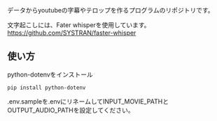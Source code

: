 データからyoutubeの字幕やテロップを作るプログラムのリポジトリです。

文字起こしには、Fater whisperを使用しています。
https://github.com/SYSTRAN/faster-whisper

## 使い方
python-dotenvをインストール
```
pip install python-dotenv
```

.env.sampleを.envにリネームしてINPUT_MOVIE_PATHとOUTPUT_AUDIO_PATHを設定してください。